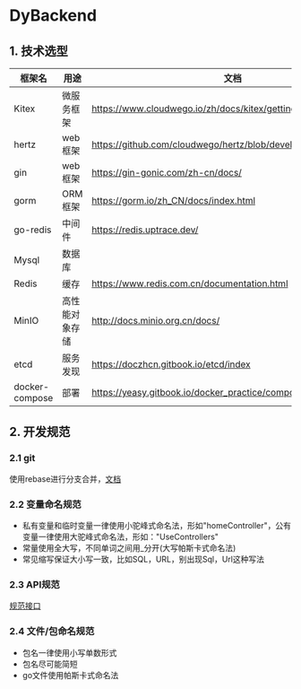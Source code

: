 # DyBackend

## 1. 技术选型

| 框架名   | 用途   | 文档 |
|--------- |--------|----- |
|Kitex| 微服务框架| https://www.cloudwego.io/zh/docs/kitex/getting-started/| 
|hertz|web框架|https://github.com/cloudwego/hertz/blob/develop/README_cn.md |
|gin|web框架|https://gin-gonic.com/zh-cn/docs/|
|gorm|ORM框架|https://gorm.io/zh_CN/docs/index.html|
|go-redis|中间件|https://redis.uptrace.dev/|
|Mysql|数据库||
|Redis|缓存|https://www.redis.com.cn/documentation.html|
|MinIO|高性能对象存储|http://docs.minio.org.cn/docs/|
|etcd|服务发现|https://doczhcn.gitbook.io/etcd/index|
|docker-compose|部署|https://yeasy.gitbook.io/docker_practice/compose/compose_file|



## 2. 开发规范

### 2.1 git 

使用rebase进行分支合并，[文档](https://git-scm.com/book/zh/v2/Git-%E5%88%86%E6%94%AF-%E5%8F%98%E5%9F%BA)
### 2.2 变量命名规范
- 私有变量和临时变量一律使用小驼峰式命名法，形如"homeController"，公有变量一律使用大驼峰式命名法，形如："UseControllers"
- 常量使用全大写，不同单词之间用_分开(大写帕斯卡式命名法)
- 常见缩写保证大小写一致，比如SQL，URL，别出现Sql，Url这种写法
### 2.3 API规范
[规范接口](https://www.apifox.cn/apidoc/shared-09d88f32-0b6c-4157-9d07-a36d32d7a75c/api-50707523)
### 2.4 文件/包命名规范
- 包名一律使用小写单数形式
- 包名尽可能简短
- go文件使用帕斯卡式命名法

